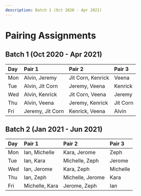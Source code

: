 ```yaml
---
description: Batch 1 (Oct 2020 - Apr 2021)
---
```


# Pairing Assignments

## Batch 1 \(Oct 2020 - Apr 2021\)

| Day | Pair 1 | Pair 2 | Pair 3 |
| :--- | :--- | :--- | :--- |
| Mon | Alvin, Jeremy | Jit Corn, Kenrick | Veena |
| Tue | Alvin, Jit Corn | Jeremy, Veena | Kenrick |
| Wed | Alvin, Kenrick | Jit Corn, Veena | Jeremy |
| Thu | Alvin, Veena | Jeremy, Kenrick | Jit Corn |
| Fri | Jeremy, Jit Corn | Kenrick, Veena | Alvin |

## Batch 2 \(Jan 2021 - Jun 2021\)

| Day | Pair 1 | Pair 2 | Pair 3 |
| :--- | :--- | :--- | :--- |
| Mon | Ian, Michelle | Kara, Jerome | Zeph |
| Tue | Ian, Kara | Michelle, Zeph | Jerome |
| Wed | Ian, Jerome | Kara, Zeph | Michelle |
| Thu | Ian, Zeph | Michelle, Jerome | Kara |
| Fri | Michelle, Kara | Jerome, Zeph | Ian |

